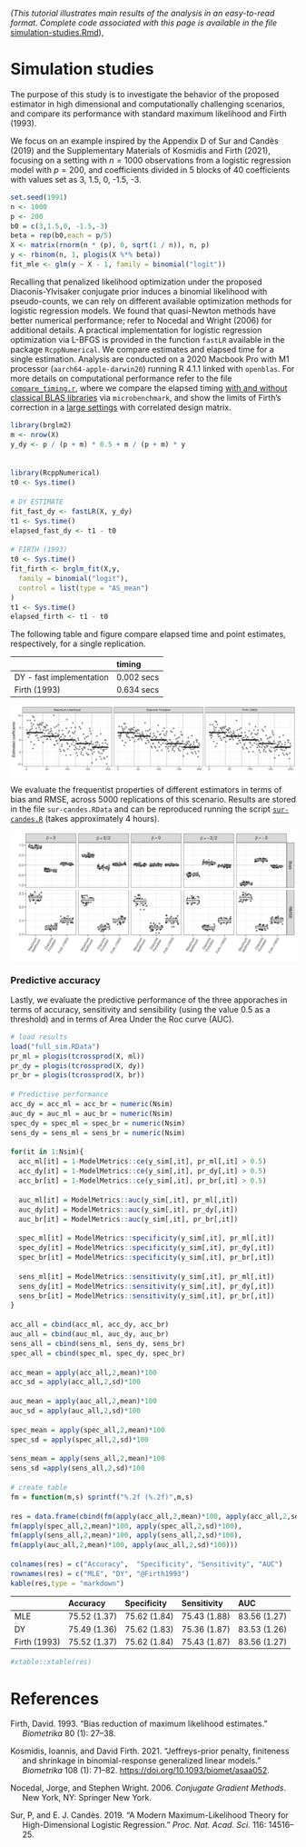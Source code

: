 *(This tutorial illustrates main results of the analysis in an
easy-to-read format. Complete code associated with this page is
available in the file*
[simulation-studies.Rmd](https://github.com/tommasorigon/logistic-bias-reduction/blob/main/HIGH-DIMENSIONAL-SYNTHETIC/simulation-studies.Rmd)),

# Simulation studies

The purpose of this study is to investigate the behavior of the proposed
estimator in high dimensional and computationally challenging scenarios,
and compare its performance with standard maximum likelihood and Firth
(1993).

We focus on an example inspired by the Appendix D of Sur and Candès
(2019) and the Supplementary Materials of Kosmidis and Firth (2021),
focusing on a setting with $n=1000$ observations from a logistic
regression model with $p=200$, and coefficients divided in $5$ blocks of
$40$ coefficients with values set as 3, 1.5, 0, -1.5, -3.

``` r
set.seed(1991)
n <- 1000
p <- 200
b0 = c(3,1.5,0, -1.5,-3)
beta = rep(b0,each = p/5)
X <- matrix(rnorm(n * (p), 0, sqrt(1 / n)), n, p)
y <- rbinom(n, 1, plogis(X %*% beta))
fit_mle <- glm(y ~ X - 1, family = binomial("logit"))
```

Recalling that penalized likelihood optimization under the proposed
Diaconis-Ylvisaker conjugate prior induces a binomial likelihood with
pseudo-counts, we can rely on different available optimization methods
for logistic regression models. We found that quasi-Newton methods have
better numerical performance; refer to Nocedal and Wright (2006) for
additional details. A practical implementation for logistic regression
optimization via L-BFGS is provided in the function `fastLR` available
in the package `RcppNumerical`. We compare estimates and elapsed time
for a single estimation. Analysis are conducted on a 2020 Macbook Pro
with M1 processor (`aarch64-apple-darwin20`) running R 4.1.1 linked with
`openblas`. For more details on computational performance refer to the
file
[`compare_timing.r`](https://github.com/tommasorigon/logistic-bias-reduction/blob/main/HIGH-DIMENSIONAL-SYNTHETIC/compare_timing.r),
where we compare the elapsed timing [with and without classical BLAS
libraries](https://github.com/tommasorigon/logistic-bias-reduction/blob/main/HIGH-DIMENSIONAL-SYNTHETIC/compare_timing.r#L25-L47)
via `microbenchmark`, and show the limits of Firth’s correction in a
[large
settings](https://github.com/tommasorigon/logistic-bias-reduction/blob/main/HIGH-DIMENSIONAL-SYNTHETIC/compare_timing.r#L50-L69)
with correlated design matrix.

``` r
library(brglm2)
m <- nrow(X)
y_dy <- p / (p + m) * 0.5 + m / (p + m) * y


library(RcppNumerical)
t0 <- Sys.time()

# DY ESTIMATE
fit_fast_dy <- fastLR(X, y_dy)
t1 <- Sys.time()
elapsed_fast_dy <- t1 - t0

# FIRTH (1993)
t0 <- Sys.time()
fit_firth <- brglm_fit(X,y,
  family = binomial("logit"),
  control = list(type = "AS_mean")
)
t1 <- Sys.time()
elapsed_firth <- t1 - t0
```

The following table and figure compare elapsed time and point estimates,
respectively, for a single replication.

|                          | timing     |
|:-------------------------|:-----------|
| DY - fast implementation | 0.002 secs |
| Firth (1993)             | 0.634 secs |

<img src="figs/coef.png" style="display: block; margin: auto;" />

We evaluate the frequentist properties of different estimators in terms
of bias and RMSE, across 5000 replications of this scenario. Results are
stored in the file `sur-candes.RData` and can be reproduced running the
script
[`sur-candes.R`](https://github.com/tommasorigon/logistic-bias-reduction/blob/main/HIGH-DIMENSIONAL-SYNTHETIC/sur-candes.R)
(takes approximately 4 hours).

<img src="figs/boxpl-1.png" style="display: block; margin: auto;" />

### Predictive accuracy

Lastly, we evaluate the predictive performance of the three apporaches
in terms of accuracy, sensitivity and sensibility (using the value $0.5$
as a threshold) and in terms of Area Under the Roc curve (AUC).

``` r
# load results
load("full_sim.RData")
pr_ml = plogis(tcrossprod(X, ml))
pr_dy = plogis(tcrossprod(X, dy))
pr_br = plogis(tcrossprod(X, br))

# Predictive performance
acc_dy = acc_ml = acc_br = numeric(Nsim)
auc_dy = auc_ml = auc_br = numeric(Nsim)
spec_dy = spec_ml = spec_br = numeric(Nsim)
sens_dy = sens_ml = sens_br = numeric(Nsim)

for(it in 1:Nsim){
  acc_ml[it] = 1-ModelMetrics::ce(y_sim[,it], pr_ml[,it] > 0.5)
  acc_dy[it] = 1-ModelMetrics::ce(y_sim[,it], pr_dy[,it] > 0.5)
  acc_br[it] = 1-ModelMetrics::ce(y_sim[,it], pr_br[,it] > 0.5)

  auc_ml[it] = ModelMetrics::auc(y_sim[,it], pr_ml[,it])
  auc_dy[it] = ModelMetrics::auc(y_sim[,it], pr_dy[,it])
  auc_br[it] = ModelMetrics::auc(y_sim[,it], pr_br[,it])

  spec_ml[it] = ModelMetrics::specificity(y_sim[,it], pr_ml[,it])
  spec_dy[it] = ModelMetrics::specificity(y_sim[,it], pr_dy[,it])
  spec_br[it] = ModelMetrics::specificity(y_sim[,it], pr_br[,it])

  sens_ml[it] = ModelMetrics::sensitivity(y_sim[,it], pr_ml[,it])
  sens_dy[it] = ModelMetrics::sensitivity(y_sim[,it], pr_dy[,it])
  sens_br[it] = ModelMetrics::sensitivity(y_sim[,it], pr_br[,it])
}

acc_all = cbind(acc_ml, acc_dy, acc_br)
auc_all = cbind(auc_ml, auc_dy, auc_br)
sens_all = cbind(sens_ml, sens_dy, sens_br)
spec_all = cbind(spec_ml, spec_dy, spec_br)

acc_mean = apply(acc_all,2,mean)*100
acc_sd = apply(acc_all,2,sd)*100

auc_mean = apply(auc_all,2,mean)*100
auc_sd = apply(auc_all,2,sd)*100

spec_mean = apply(spec_all,2,mean)*100
spec_sd = apply(spec_all,2,sd)*100

sens_mean = apply(sens_all,2,mean)*100
sens_sd =apply(sens_all,2,sd)*100

# create table
fm = function(m,s) sprintf("%.2f (%.2f)",m,s)

res = data.frame(cbind(fm(apply(acc_all,2,mean)*100, apply(acc_all,2,sd)*100),
fm(apply(spec_all,2,mean)*100, apply(spec_all,2,sd)*100),
fm(apply(sens_all,2,mean)*100, apply(sens_all,2,sd)*100),
fm(apply(auc_all,2,mean)*100, apply(auc_all,2,sd)*100)))

colnames(res) = c("Accuracy",  "Specificity", "Sensitivity", "AUC")
rownames(res) = c("MLE", "DY", "@Firth1993")
kable(res,type = "markdown")
```

<table>
<thead>
<tr>
<th style="text-align:left;">
</th>
<th style="text-align:left;">
Accuracy
</th>
<th style="text-align:left;">
Specificity
</th>
<th style="text-align:left;">
Sensitivity
</th>
<th style="text-align:left;">
AUC
</th>
</tr>
</thead>
<tbody>
<tr>
<td style="text-align:left;">
MLE
</td>
<td style="text-align:left;">
75.52 (1.37)
</td>
<td style="text-align:left;">
75.62 (1.84)
</td>
<td style="text-align:left;">
75.43 (1.88)
</td>
<td style="text-align:left;">
83.56 (1.27)
</td>
</tr>
<tr>
<td style="text-align:left;">
DY
</td>
<td style="text-align:left;">
75.49 (1.36)
</td>
<td style="text-align:left;">
75.62 (1.83)
</td>
<td style="text-align:left;">
75.36 (1.87)
</td>
<td style="text-align:left;">
83.53 (1.26)
</td>
</tr>
<tr>
<td style="text-align:left;">
Firth (1993)
</td>
<td style="text-align:left;">
75.52 (1.37)
</td>
<td style="text-align:left;">
75.62 (1.84)
</td>
<td style="text-align:left;">
75.43 (1.87)
</td>
<td style="text-align:left;">
83.56 (1.27)
</td>
</tr>
</tbody>
</table>

``` r
#xtable::xtable(res)
```

# References

<div id="refs" class="references csl-bib-body hanging-indent">

<div id="ref-Firth1993" class="csl-entry">

Firth, David. 1993. “<span class="nocase">Bias reduction of maximum
likelihood estimates</span>.” *Biometrika* 80 (1): 27–38.

</div>

<div id="ref-Kosmidis2021" class="csl-entry">

Kosmidis, Ioannis, and David Firth. 2021. “<span
class="nocase">Jeffreys-prior penalty, finiteness and shrinkage in
binomial-response generalized linear models</span>.” *Biometrika* 108
(1): 71–82. <https://doi.org/10.1093/biomet/asaa052>.

</div>

<div id="ref-Nocedal2006" class="csl-entry">

Nocedal, Jorge, and Stephen Wright. 2006. *Conjugate Gradient Methods*.
New York, NY: Springer New York.

</div>

<div id="ref-Sur2019" class="csl-entry">

Sur, P, and E. J. Candès. 2019. “A Modern Maximum-Likelihood Theory for
High-Dimensional Logistic Regression.” *Proc. Nat. Acad. Sci.* 116:
14516–25.

</div>

</div>
